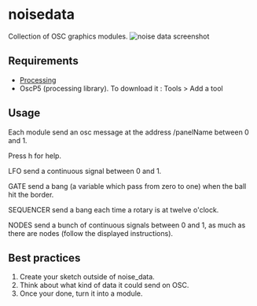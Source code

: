 # noisedata
Collection of OSC graphics modules.
![noise data screenshot](https://github.com/protocollstudio/noisedata-processing/blob/dev/noisedata.png)

## Requirements
- [Processing](https://processing.org/)
- OscP5 (processing library). To download it : Tools > Add a tool

## Usage
Each module send an osc message at the address /panelName between 0 and 1.

Press h for help.

LFO send a continuous signal between 0 and 1.

GATE send a bang (a variable which pass from zero to one) when the ball hit the border.

SEQUENCER send a bang each time a rotary is at twelve o'clock.

NODES send a bunch of continuous signals between 0 and 1, as much as there are nodes (follow the displayed instructions).

## Best practices
1. Create your sketch outside of noise_data. 
2. Think about what kind of data it could send on OSC.
3. Once your done, turn it into a module.
